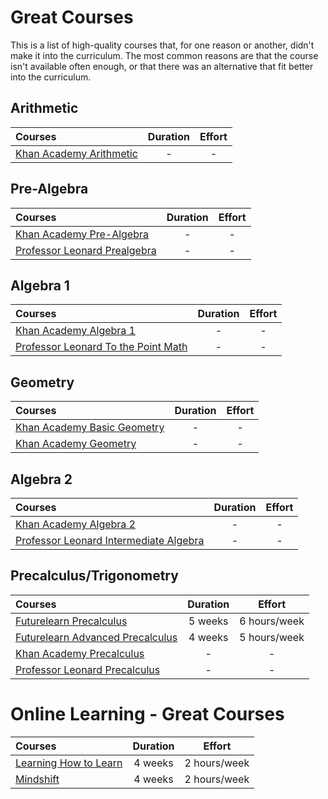 # Great Courses

This is a list of high-quality courses that, for one reason or another, didn't make it into the curriculum.
The most common reasons are that the course isn't available often enough,
or that there was an alternative that fit better into the curriculum.

## Arithmetic

Courses | Duration | Effort
:-- | :--: | :--:
[Khan Academy Arithmetic](https://www.khanacademy.org/math/arithmetic) | - | -


## Pre-Algebra

Courses | Duration | Effort
:-- | :--: | :--:
[Khan Academy Pre-Algebra](https://www.khanacademy.org/math/pre-algebra) | - | -
[Professor Leonard Prealgebra](https://www.youtube.com/playlist?list=PL4C9296DF81B9EF13) | - | -

## Algebra 1

Courses | Duration | Effort
:-- | :--: | :--:
[Khan Academy Algebra 1](https://www.khanacademy.org/math/algebra) | - | -
[Professor Leonard To the Point Math](https://www.youtube.com/playlist?list=PLDesaqWTN6ETc1ZwHWijCBcZ2gOvS2tTN) | - | -

## Geometry

Courses | Duration | Effort
:-- | :--: | :--:
[Khan Academy Basic Geometry](https://www.khanacademy.org/math/basic-geo) | - | -
[Khan Academy Geometry](https://www.khanacademy.org/math/geometry) | - | -

## Algebra 2

Courses | Duration | Effort
:-- | :--: | :--:
[Khan Academy Algebra 2](https://www.khanacademy.org/math/algebra2) | - | -
[Professor Leonard Intermediate Algebra](https://www.youtube.com/playlist?list=PLC292123722B1B450) | - | -

## Precalculus/Trigonometry

Courses | Duration | Effort
:-- | :--: | :--:
[Futurelearn Precalculus](https://www.futurelearn.com/courses/precalculus) | 5 weeks | 6 hours/week
[Futurelearn Advanced Precalculus](https://www.futurelearn.com/courses/advanced-precalculus) | 4 weeks | 5 hours/week
[Khan Academy Precalculus](https://www.khanacademy.org/math/precalculus) | - | -
[Professor Leonard Precalculus](https://www.youtube.com/playlist?list=PLDesaqWTN6ESsmwELdrzhcGiRhk5DjwLP) | - | -


# Online Learning - Great Courses

Courses | Duration | Effort
:-- | :--: | :--:
[Learning How to Learn](https://www.coursera.org/learn/learning-how-to-learn) | 4 weeks | 2 hours/week
[Mindshift](https://www.coursera.org/learn/mindshift) | 4 weeks | 2 hours/week

